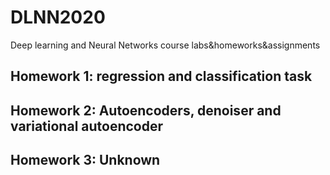 # DLNN2020
Deep learning and Neural Networks course labs&amp;homeworks&amp;assignments

## Homework 1: regression and classification task
## Homework 2: Autoencoders, denoiser and variational autoencoder
## Homework 3: Unknown

